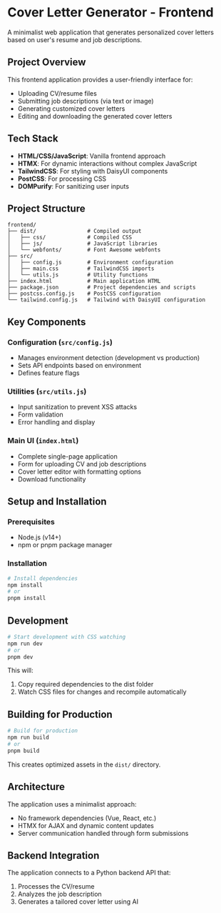 # Cover Letter Generator - Frontend

A minimalist web application that generates personalized cover letters based on user's resume and job descriptions.

## Project Overview

This frontend application provides a user-friendly interface for:
- Uploading CV/resume files
- Submitting job descriptions (via text or image)
- Generating customized cover letters
- Editing and downloading the generated cover letters

## Tech Stack

- **HTML/CSS/JavaScript**: Vanilla frontend approach
- **HTMX**: For dynamic interactions without complex JavaScript
- **TailwindCSS**: For styling with DaisyUI components
- **PostCSS**: For processing CSS
- **DOMPurify**: For sanitizing user inputs

## Project Structure

```
frontend/
├── dist/                # Compiled output
│   ├── css/             # Compiled CSS
│   ├── js/              # JavaScript libraries
│   └── webfonts/        # Font Awesome webfonts
├── src/
│   ├── config.js        # Environment configuration
│   ├── main.css         # TailwindCSS imports
│   └── utils.js         # Utility functions
├── index.html           # Main application HTML
├── package.json         # Project dependencies and scripts
├── postcss.config.js    # PostCSS configuration
└── tailwind.config.js   # Tailwind with DaisyUI configuration
```

## Key Components

### Configuration (`src/config.js`)
- Manages environment detection (development vs production)
- Sets API endpoints based on environment
- Defines feature flags

### Utilities (`src/utils.js`)
- Input sanitization to prevent XSS attacks
- Form validation
- Error handling and display

### Main UI (`index.html`)
- Complete single-page application
- Form for uploading CV and job descriptions
- Cover letter editor with formatting options
- Download functionality

## Setup and Installation

### Prerequisites
- Node.js (v14+)
- npm or pnpm package manager

### Installation
```bash
# Install dependencies
npm install
# or
pnpm install
```

## Development

```bash
# Start development with CSS watching
npm run dev
# or
pnpm dev
```

This will:
1. Copy required dependencies to the dist folder
2. Watch CSS files for changes and recompile automatically

## Building for Production

```bash
# Build for production
npm run build
# or
pnpm build
```

This creates optimized assets in the `dist/` directory.

## Architecture

The application uses a minimalist approach:
- No framework dependencies (Vue, React, etc.)
- HTMX for AJAX and dynamic content updates
- Server communication handled through form submissions

## Backend Integration

The application connects to a Python backend API that:
1. Processes the CV/resume
2. Analyzes the job description
3. Generates a tailored cover letter using AI 